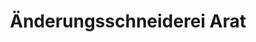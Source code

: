 ---
title: "Änderungsschneiderei Arat"
url: /holzgerlingen/aenderungsschneiderei-arat/
shop: Textil
---